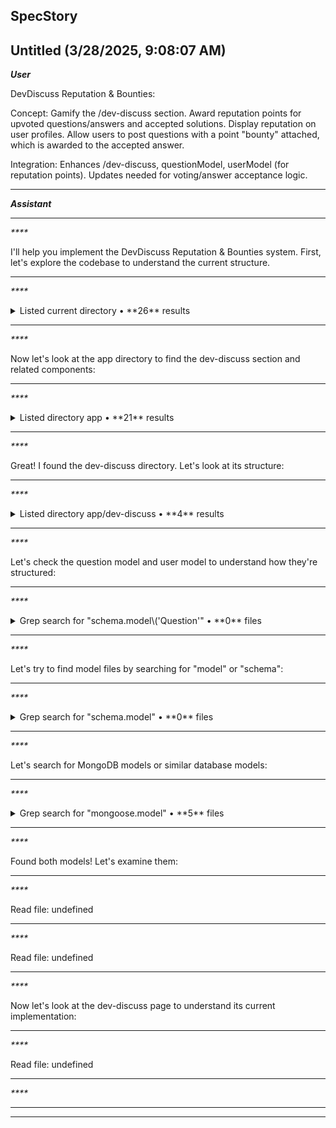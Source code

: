 ## SpecStory

## Untitled (3/28/2025, 9:08:07 AM)

_**User**_

DevDiscuss Reputation & Bounties:

Concept: Gamify the /dev-discuss section. Award reputation points for upvoted questions/answers and accepted solutions. Display reputation on user profiles. Allow users to post questions with a point "bounty" attached, which is awarded to the accepted answer.

Integration: Enhances /dev-discuss, questionModel, userModel (for reputation points). Updates needed for voting/answer acceptance logic.

---

_**Assistant**_



---

_****_

I'll help you implement the DevDiscuss Reputation & Bounties system. First, let's explore the codebase to understand the current structure.

---

_****_

<details>
            <summary>Listed current directory • **26** results</summary>
        
| Name |
|-------|
| 📁 `.next` |
| 📁 `.git` |
| 📄 `.env` |
| 📄 `package-lock.json` |
| 📄 `package.json` |
| 📁 `node_modules` |
| 📁 `app` |
| 📁 `public` |
| 📄 `index.html` |
| 📄 `script.js` |
| 📄 `style.css` |
| 📁 `pages` |
| 📁 `components` |
| 📁 `gsapinfo` |
| 📄 `tailwind.config.js` |
| 📄 `postcss.config.mjs` |
| 📄 `middleware.js` |
| 📄 `next.config.mjs` |
| 📁 `lib` |
| 📄 `jsconfig.json` |
| 📄 `README.md` |
| 📄 `LICENSE` |
| 📁 `OpenMentoringPlatform` |
| 📄 `.gitignore` |
| 📁 `.specstory` |
| 📁 `.cursor` |

</details>

---

_****_

Now let's look at the app directory to find the dev-discuss section and related components:

---

_****_

<details>
            <summary>Listed directory app • **21** results</summary>
        
| Name |
|-------|
| 📁 `components` |
| 📁 `ai-mindmap` |
| 📁 `api` |
| 📄 `globals.css` |
| 📁 `ai-assistant` |
| 📁 `profile` |
| 📁 `dashboard` |
| 📄 `page.jsx` |
| 📁 `utils` |
| 📁 `sign-up` |
| 📁 `sign-in` |
| 📁 `playground` |
| 📁 `learn` |
| 📄 `not-found.jsx` |
| 📄 `layout.jsx` |
| 📁 `fonts` |
| 📄 `layout.js` |
| 📄 `favicon.ico` |
| 📁 `dev-discuss` |
| 📄 `constants.js` |
| 📁 `admin` |

</details>

---

_****_

Great! I found the dev-discuss directory. Let's look at its structure:

---

_****_

<details>
            <summary>Listed directory app/dev-discuss • **4** results</summary>
        
| Name |
|-------|
| 📄 `page.jsx` |
| 📁 `ask-question` |
| 📄 `layout.js` |
| 📁 `[Id]` |

</details>

---

_****_

Let's check the question model and user model to understand how they're structured:

---

_****_

<details>
            <summary>Grep search for "schema.model\('Question'" • **0** files</summary>
        
No results found
</details>

---

_****_

Let's try to find model files by searching for "model" or "schema":

---

_****_

<details>
            <summary>Grep search for "schema.model" • **0** files</summary>
        
No results found
</details>

---

_****_

Let's search for MongoDB models or similar database models:

---

_****_

<details>
            <summary>Grep search for "mongoose.model" • **5** files</summary>
        
| File | Line | Match |
|------|------|-------|
| `file:///m%3A/HackaThon/CANARA/new/canarahackathon/lib/models/userModel.js` | L95 | `mongoose.models = {};` |
| `file:///m%3A/HackaThon/CANARA/new/canarahackathon/lib/models/userModel.js` | L97 | `const User = mongoose.model("User", userSchema);` |
| `file:///m%3A/HackaThon/CANARA/new/canarahackathon/lib/models/questionModel.js` | L95 | `mongoose.models.Question || mongoose.model("Question", questionSchema);` |
| `file:///m%3A/HackaThon/CANARA/new/canarahackathon/.specstory/history/2025-03-27_22-27-admin-panel-development-and-features.md` | L3044 | `+         models: Object.keys(mongoose.models),` |
| `file:///m%3A/HackaThon/CANARA/new/canarahackathon/app/api/admin/test-db/route.js` | L38 | `models: Object.keys(mongoose.models),` |
| `file:///m%3A/HackaThon/CANARA/new/canarahackathon/lib/models/userModel.js` | L95 | `mongoose.models = {};` |
| `file:///m%3A/HackaThon/CANARA/new/canarahackathon/lib/models/userModel.js` | L97 | `const User = mongoose.model("User", userSchema);` |

</details>

---

_****_

Found both models! Let's examine them:

---

_****_

Read file: undefined

---

_****_

Read file: undefined

---

_****_

Now let's look at the dev-discuss page to understand its current implementation:

---

_****_

Read file: undefined

---

_****_



---



---

